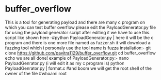 # buffer_overflow
This is a tool for generating payload and there are many c program on which you can test buffer overflow
please edit the PayloadGenerator.py file for using the payload generator script 
after editing it we have to use this script like shown here 
-#python PayloadGenerator.py | here it will be the c program 
and there is one more file named as fuzzer.sh it will download a fuzzing tool which i personaly use the tool name is fuzza 
installation:-
git clone https://github.com/pavitra1129/buffer_overflow.git
cd buffer_overflow
echo we are all done!
example of PayloadGenerator.py:-
nano PayloadGenrator.py (i will edit it as my c program is)
python PayloadGenrator.py | format.c
#and boom we will get the root shell of the owner of the file 
#whoami
root

